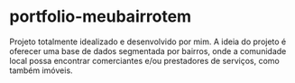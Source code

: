 # portfolio-meubairrotem
Projeto totalmente idealizado e desenvolvido por mim. A ideia do projeto é oferecer uma base de dados segmentada por bairros, onde a comunidade local possa encontrar comerciantes e/ou prestadores de serviços, como também imóveis. 
